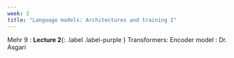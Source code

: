```yaml
---
week: 2
title: "Language models: Architectures and training I"
---
```


Mehr 9
: **Lecture 2**{: .label .label-purple } Transformers: Encoder model
  : Dr. Asgari